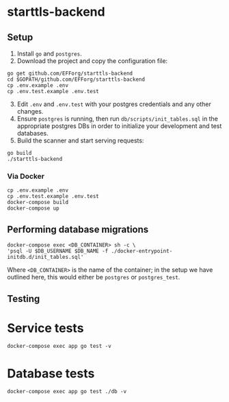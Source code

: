 # starttls-backend

## Setup
1. Install `go` and `postgres`.
2. Download the project and copy the configuration file:
```
go get github.com/EFForg/starttls-backend
cd $GOPATH/github.com/EFForg/starttls-backend
cp .env.example .env
cp .env.test.example .env.test
```
3. Edit `.env` and `.env.test` with your postgres credentials and any other changes.
4. Ensure `postgres` is running, then run `db/scripts/init_tables.sql` in the appropriate postgres DBs in order to initialize your development and test databases.
5. Build the scanner and start serving requests:
```
go build
./starttls-backend
```

### Via Docker
```
cp .env.example .env
cp .env.test.example .env.test
docker-compose build
docker-compose up
```

## Performing database migrations
```
docker-compose exec <DB_CONTAINER> sh -c \
'psql -U $DB_USERNAME $DB_NAME -f ./docker-entrypoint-initdb.d/init_tables.sql'
```
Where `<DB_CONTAINER>` is the name of the container; in the setup we have outlined here, this would either be `postgres` or `postgres_test`.

## Testing
# Service tests
```
docker-compose exec app go test -v
```

# Database tests
```
docker-compose exec app go test ./db -v
```
